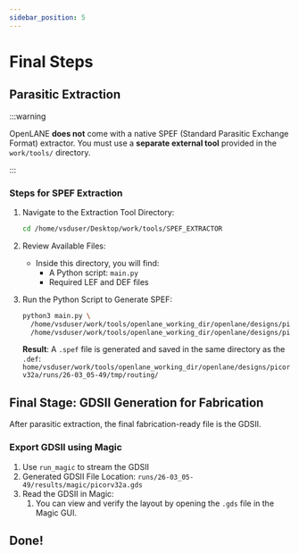 ```yaml
---
sidebar_position: 5
---
```


# Final Steps

## Parasitic Extraction

:::warning

OpenLANE **does not** come with a native SPEF (Standard Parasitic Exchange Format) extractor. You must use a **separate external tool** provided in the `work/tools/` directory.

:::

### Steps for SPEF Extraction

1. Navigate to the Extraction Tool Directory:

   ```bash
   cd /home/vsduser/Desktop/work/tools/SPEF_EXTRACTOR
   ```

2. Review Available Files:
   * Inside this directory, you will find:
     * A Python script: `main.py`
     * Required LEF and DEF files

3. Run the Python Script to Generate SPEF:

   ```bash
   python3 main.py \
     /home/vsduser/work/tools/openlane_working_dir/openlane/designs/picorv32a/runs/26-03_05-49/tmp/merged.lef \
     /home/vsduser/work/tools/openlane_working_dir/openlane/designs/picorv32a/runs/26-03_05-49/tmp/routing/picorv32a.def
   ```

   **Result**: A `.spef` file is generated and saved in the same directory as the `.def`: `home/vsduser/work/tools/openlane_working_dir/openlane/designs/picorv32a/runs/26-03_05-49/tmp/routing/`

## Final Stage: GDSII Generation for Fabrication

After parasitic extraction, the final fabrication-ready file is the GDSII.

### Export GDSII using Magic

1. Use `run_magic` to stream the GDSII
2. Generated GDSII File Location: `runs/26-03_05-49/results/magic/picorv32a.gds`
3. Read the GDSII in Magic:
   1. You can view and verify the layout by opening the `.gds` file in the Magic GUI.

## Done!

